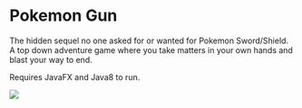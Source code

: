 # Pokemon Gun

The hidden sequel no one asked for or wanted for Pokemon Sword/Shield. A top down adventure game where you take matters in your own hands and blast your way to end.

Requires JavaFX and Java8 to run.

![](https://media.giphy.com/media/LqmsB2yQE2QvPNTwfu/source.gif)


